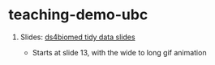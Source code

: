 # teaching-demo-ubc

1. Slides: [ds4biomed tidy data slides](https://docs.google.com/presentation/d/1NTwzBBhaeYHOIHSwJSGBNsU4dLBKxdIQIPrFACD3ZT0/edit#slide=id.ga4977aaef6_0_67)

    - Starts at slide 13, with the wide to long gif animation
